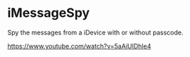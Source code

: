 iMessageSpy
===========

Spy the messages from a iDevice with or without passcode.

https://www.youtube.com/watch?v=5aAiUIDhle4
